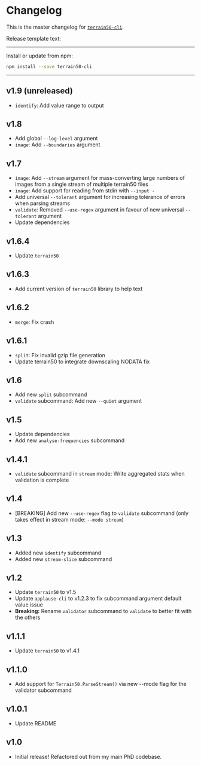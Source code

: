 # Changelog
This is the master changelog for [`terrain50-cli`](https://npmjs.org/package/terrain50-cli).

Release template text:

-----

Install or update from npm:

```bash
npm install --save terrain50-cli
```

-----


## v1.9 (unreleased)
 - `identify`: Add value range to output


## v1.8
 - Add global `--log-level` argument
 - `image`: Add `--boundaries` argument


## v1.7
- `image`: Add `--stream` argument for mass-converting large numbers of images from a single stream of multiple terrain50 files
- `image`: Add support for reading from stdin with `--input -`
- Add universal `--tolerant` argument for increasing tolerance of errors when parsing streams
- `validate`: Removed `--use-regex` argument in favour of new universal `--tolerant` argument
- Update dependencies


## v1.6.4
 - Update `terrain50`


## v1.6.3
 - Add current version of `terrain50` library to help text


## v1.6.2
 - `merge`: Fix crash


## v1.6.1
 - `split`: Fix invalid gzip file generation
 - Update terrain50 to integrate downscaling NODATA fix


## v1.6
 - Add new `split` subcommand
 - `validate` subcommand: Add new `--quiet` argument


## v1.5
 - Update dependencies
 - Add new `analyse-frequencies` subcommand


## v1.4.1
 - `validate` subcommand in `stream` mode: Write aggregated stats when validation is complete


## v1.4
 - [BREAKING] Add new `--use-regex` flag to `validate` subcommand (only takes effect in stream mode: `--mode stream`)


## v1.3
 - Added new `identify` subcommand
 - Added new `stream-slice` subcommand


## v1.2
 - Update `terrain50` to v1.5
 - Update `applause-cli` to v1.2.3 to fix subcommand argument default value issue
 - **Breaking:** Rename `validator` subcommand to `validate` to better fit with the others


## v1.1.1
 - Update `terrain50` to v1.4.1


## v1.1.0
 - Add support for `Terrain50.ParseStream()` via new --mode flag for the validator subcommand


## v1.0.1
 - Update README


## v1.0
 - Initial release! Refactored out from my main PhD codebase.
